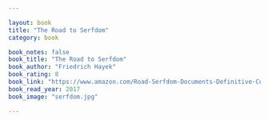 ```yaml
---

layout: book
title: "The Road to Serfdom"
category: book

book_notes: false
book_title: "The Road to Serfdom"
book_author: "Friedrich Hayek"
book_rating: 8
book_link: "https://www.amazon.com/Road-Serfdom-Documents-Definitive-Collected/dp/0226320553"
book_read_year: 2017
book_image: "serfdom.jpg"

---
```


